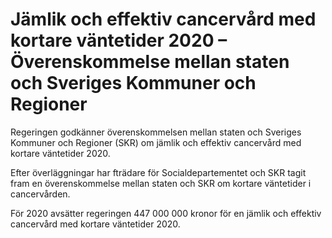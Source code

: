 # Jämlik och effektiv cancervård med kortare väntetider 2020 – Överenskommelse mellan staten och Sveriges Kommuner och Regioner

Regeringen godkänner överenskommelsen mellan staten och Sveriges Kommuner och Regioner (SKR) om jämlik och effektiv cancervård med kortare väntetider 2020\.


Efter överläggningar har fträdare för Socialdepartementet och SKR tagit fram en överenskommelse mellan staten och SKR om kortare väntetider i cancervården.

För 2020 avsätter regeringen 447 000 000 kronor för en jämlik och effektiv cancervård med kortare väntetider 2020\.
